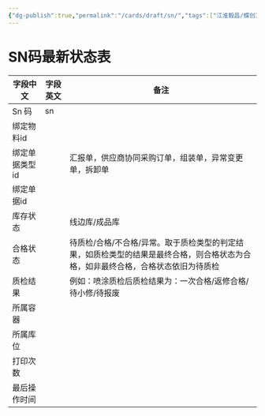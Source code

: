 ```yaml
---
{"dg-publish":true,"permalink":"/cards/draft/sn/","tags":["江淮毅昌/蝶创I-MES/MES"]}
---
```



# SN码最新状态表

| **字段中文** | **字段英文** | **备注**                                                             |
| -------- | -------- | ------------------------------------------------------------------ |
| Sn 码     | sn       |                                                                    |
| 绑定物料id   |          |                                                                    |
| 绑定单据类型id |          | 汇报单，供应商协同采购订单，组装单，异常变更单，拆卸单                                        |
| 绑定单据id   |          |                                                                    |
| 库存状态     |          | 线边库/成品库                                                            |
| 合格状态     |          | 待质检/合格/不合格/异常。取于质检类型的判定结果，如质检类型的结果是最终合格，则合格状态为合格，如非最终合格，合格状态依旧为待质检 |
| 质检结果     |          | 例如：喷涂质检后质检结果为：一次合格/返修合格/待小修/待报废                                    |
| 所属容器     |          |                                                                    |
| 所属库位     |          |                                                                    |
| 打印次数     |          |                                                                    |
| 最后操作时间   |          |                                                                    |
